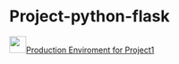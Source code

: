 # Project-python-flask

[<img src="https://github.githubassets.com/images/modules/logos_page/GitHub-Mark.png" width="30"/>Production Enviroment for Project1](https://articleprojectone.herokuapp.com)


